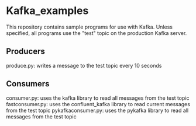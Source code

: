 # Kafka_examples

This repository contains sample programs for use with Kafka. Unless specified,
all programs use the "test" topic on the production Kafka server.

Producers
---------
produce.py: writes a message to the test topic every 10 seconds

Consumers
---------
consumer.py: uses the kafka library to read all messages from the test topic
fastconsumer.py: uses the confluent_kafka library to read current messages from the test topic
pykafkaconsumer.py: uses the pykafka library to read all messages from the test topic
